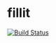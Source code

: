 # fillit

[![Build Status](https://travis-ci.com/LunaticP/fillit.svg?token=sB7zFi5x1LHYinzAJy3t&branch=nw_algo)](https://travis-ci.com/LunaticP/fillit)
